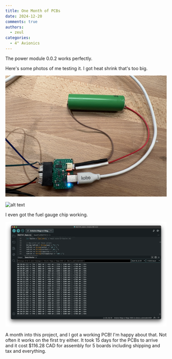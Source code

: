 ```yaml
---
title: One Month of PCBs
date: 2024-12-20
comments: true
authors:
  - zeul
categories:
  - 4" Avionics
---
```


The power module 0.0.2 works perfectly.

Here's some photos of me testing it. I got heat shrink that's too big.

![alt text](IMG_0784.JPG) 

![alt text](IMG_0787.JPG)

I even got the fuel gauge chip working.

![alt text](image.png)

A month into this project, and I got a working PCB! I'm happy about that. Not often it works on the first try either. It took 15 days for the PCBs to arrive and it cost $116.28 CAD for assembly for 5 boards including shipping and tax and everything.